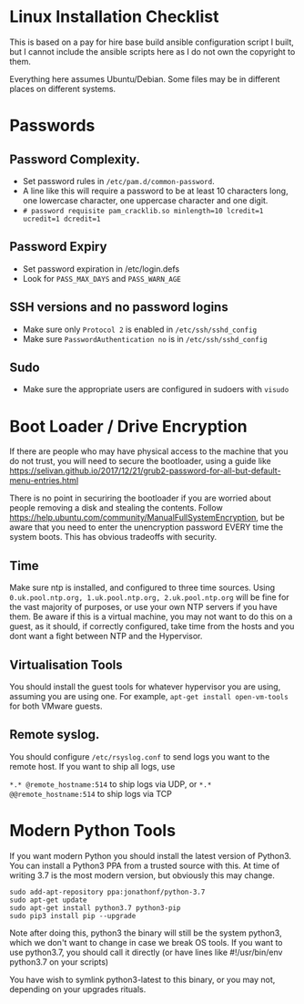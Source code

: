 # Linux Installation Checklist

This is based on a pay for hire base build ansible configuration script I built, but
I cannot include the ansible scripts here as I do not own the copyright to them.

Everything here assumes Ubuntu/Debian. Some files may be in different places on different systems.

# Passwords

## Password Complexity.

- Set password rules in `/etc/pam.d/common-password`.
- A line like this will require a password to be at least 10 characters long, one lowercase character, one uppercase character and one digit. 
- `# password requisite pam_cracklib.so minlength=10 lcredit=1 ucredit=1 dcredit=1`

## Password Expiry

- Set password expiration in /etc/login.defs
- Look for `PASS_MAX_DAYS` and `PASS_WARN_AGE`

## SSH versions and no password logins

- Make sure only `Protocol 2` is enabled in `/etc/ssh/sshd_config`
- Make sure `PasswordAuthentication no` is in `/etc/ssh/sshd_config`

## Sudo

- Make sure the appropriate users are configured in sudoers with `visudo`

# Boot Loader / Drive Encryption

If there are people who may have physical access to the machine that you do not trust, you will need to secure the bootloader, using a guide like https://selivan.github.io/2017/12/21/grub2-password-for-all-but-default-menu-entries.html

There is no point in securiring the bootloader if you are worried about people removing a disk and stealing the contents. Follow https://help.ubuntu.com/community/ManualFullSystemEncryption, but be aware that you need to enter the unencryption password EVERY time the system boots. This has obvious tradeoffs with security.

## Time

Make sure ntp is installed, and configured to three time sources. Using `0.uk.pool.ntp.org, 1.uk.pool.ntp.org, 2.uk.pool.ntp.org` will be fine for the vast majority of purposes, or use your own NTP servers if you have them. Be aware if this is a virtual machine, you may not want to do this on a guest, as it should, if correctly configured, take time from the hosts and you dont want a fight between NTP and the Hypervisor.

## Virtualisation Tools

You should install the guest tools for whatever hypervisor you are using, assuming you are using one. For example, `apt-get install open-vm-tools` for both VMware guests.

## Remote syslog.

You should configure `/etc/rsyslog.conf` to send logs you want to the remote host. If you want to ship all logs, use

`*.* @remote_hostname:514` to ship logs via UDP, or `*.* @@remote_hostname:514` to ship logs via TCP

# Modern Python Tools

If you want modern Python you should install the latest version of Python3. You can install a Python3 PPA from a trusted source with this. At time of writing 3.7 is the most modern version, but obviously this may change.

```
sudo add-apt-repository ppa:jonathonf/python-3.7
sudo apt-get update
sudo apt-get install python3.7 python3-pip
sudo pip3 install pip --upgrade
``` 

Note after doing this, python3 the binary will still be the system python3, which we don't want to change in case we break OS tools. If you want to use python3.7, you should call it directly (or have lines like #!/usr/bin/env python3.7 on your scripts)

You have wish to symlink python3-latest to this binary, or you may not, depending on your upgrades rituals.